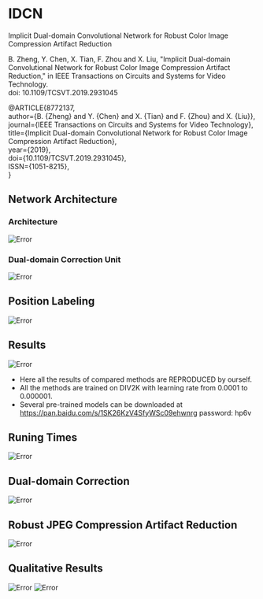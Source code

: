 # IDCN
Implicit Dual-domain Convolutional Network for Robust Color Image Compression Artifact Reduction  
  
    
B. Zheng, Y. Chen, X. Tian, F. Zhou and X. Liu, "Implicit Dual-domain Convolutional Network for Robust Color Image Compression Artifact Reduction," in IEEE Transactions on Circuits and Systems for Video Technology.  
doi: 10.1109/TCSVT.2019.2931045

  
@ARTICLE{8772137,  
author={B. {Zheng} and Y. {Chen} and X. {Tian} and F. {Zhou} and X. {Liu}},  
journal={IEEE Transactions on Circuits and Systems for Video Technology},  
title={Implicit Dual-domain Convolutional Network for Robust Color Image Compression Artifact Reduction},  
year={2019},  
doi={10.1109/TCSVT.2019.2931045},  
ISSN={1051-8215},  
}

## Network Architecture
### Architecture
![Error](https://github.com/zhenngbolun/IDCN/blob/master/Fig4.png)

### Dual-domain Correction Unit
![Error](https://github.com/zhenngbolun/IDCN/blob/master/Fig6.png)

## Position Labeling
![Error](https://github.com/zhenngbolun/IDCN/blob/master/position_labeling.png)
## Results
![Error](https://github.com/zhenngbolun/IDCN/blob/master/color_result.png)
* Here all the results of compared methods are REPRODUCED by ourself. 
* All the methods are trained on DIV2K with learning rate from 0.0001 to 0.000001.
* Several pre-trained models can be downloaded at https://pan.baidu.com/s/1SK26KzV4SfyWSc09ehwnrg password: hp6v 

## Runing Times
![Error](https://github.com/zhenngbolun/IDCN/blob/master/fig11.png)

## Dual-domain Correction
![Error](https://github.com/zhenngbolun/IDCN/blob/master/fig9.png)

## Robust JPEG Compression Artifact Reduction
![Error](https://github.com/zhenngbolun/IDCN/blob/master/fig12.png)

## Qualitative Results
![Error](https://github.com/zhenngbolun/IDCN/blob/master/fig10.png)
![Error](https://github.com/zhenngbolun/IDCN/blob/master/fig13.png)
 
